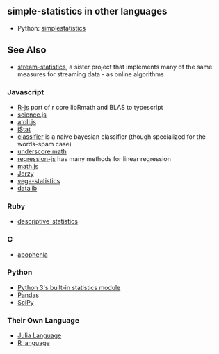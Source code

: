 ## simple-statistics in other languages

* Python: [simplestatistics](https://github.com/sheriferson/simplestatistics)

## See Also

* [stream-statistics](https://github.com/tmcw/stream-statistics), a sister project that implements
  many of the same measures for streaming data - as online algorithms

### Javascript
* [R-js](https://github.com/R-js) port of r core libRmath and BLAS to typescript
* [science.js](https://github.com/jasondavies/science.js)
* [atoll.js](https://github.com/nsfmc/atoll.js)
* [jStat](http://www.jstat.org/)
* [classifier](https://github.com/harthur/classifier) is a naive bayesian classifier (though specialized for the words-spam case)
* [underscore.math](https://github.com/syntagmatic/underscore.math/blob/master/underscore.math.js)
* [regression-js](https://github.com/Tom-Alexander/regression-js) has many methods for linear regression
* [math.js](https://github.com/josdejong/mathjs)
* [Jerzy](https://github.com/pieterprovoost/jerzy)
* [vega-statistics](https://github.com/vega/vega-statistics)
* [datalib](https://github.com/vega/datalib)

### Ruby

* [descriptive_statistics](https://github.com/thirtysixthspan/descriptive_statistics)

### C

* [apophenia](https://github.com/b-k/apophenia)

### Python

* [Python 3's built-in statistics module](https://docs.python.org/3/library/statistics.html)
* [Pandas](http://pandas.pydata.org/)
* [SciPy](http://www.scipy.org/)

### Their Own Language

* [Julia Language](http://julialang.org/)
* [R language](http://www.r-project.org/)

